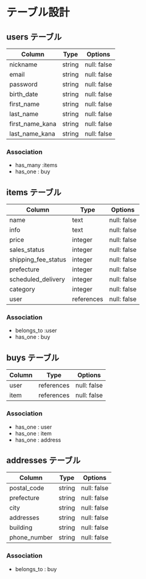 # テーブル設計

## users テーブル

| Column         | Type   | Options     |
| -------------- | ------ | ----------- |
| nickname       | string | null: false |
| email          | string | null: false |
| password       | string | null: false |
| birth_date     | string | null: false |
| first_name     | string | null: false |
| last_name      | string | null: false |
| first_name_kana| string | null: false |
| last_name_kana | string | null: false |

### Association

- has_many :items
- has_one : buy

## items テーブル

| Column              | Type       | Options     |
| ------------------- | ---------- | ----------- |
| name                | text       | null: false |
| info                | text       | null: false |
| price               | integer    | null: false |
| sales_status        | integer    | null: false |
| shipping_fee_status | integer    | null: false |
| prefecture          | integer    | null: false |
| scheduled_delivery  | integer    | null: false |
| category            | integer    | null: false |
| user                | references | null: false                    |


### Association

- belongs_to :user
- has_one : buy

## buys テーブル

| Column | Type       | Options                        |
| ------ | ---------- | ------------------------------ |
| user   | references | null: false                    |
| item   | references | null: false                    |

### Association

- has_one : user
- has_one : item
- has_one : address

## addresses テーブル

| Column       | Type       | Options     |
| ------------ | ---------- | ----------- |
| postal_code  | string     | null: false |
| prefecture   | string     | null: false |
| city         | string     | null: false |
| addresses    | string     | null: false |
| building     | string     | null: false |
| phone_number | string     | null: false |

### Association

- belongs_to : buy